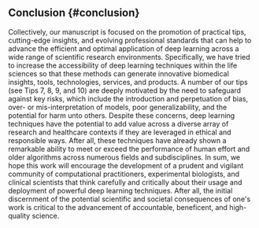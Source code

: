 ## Conclusion {#conclusion}

Collectively, our manuscript is focused on the promotion of practical tips, cutting-edge insights, and evolving professional standards that can help to advance the efficient and optimal application of deep learning across a wide range of scientific research environments.
Specifically, we have tried to increase the accessibility of deep learning techniques within the life sciences so that these methods can generate innovative biomedical insights, tools, technologies, services, and products.
A number of our tips (see Tips 7, 8, 9, and 10) are deeply motivated by the need to safeguard against key risks, which include the introduction and perpetuation of bias, over- or mis-interpretation of models, poor generalizability, and the potential for harm unto others.
Despite these concerns, deep learning techniques have the potential to add value across a diverse array of research and healthcare contexts if they are leveraged in ethical and responsible ways.
After all, these techniques have already shown a remarkable ability to meet or exceed the performance of human effort and older algorithms across numerous fields and subdisciplines.
In sum, we hope this work will encourage the development of a prudent and vigilant community of computational practitioners, experimental biologists, and clinical scientists that think carefully and critically about their usage and deployment of powerful deep learning techniques.
After all, the initial discernment of the potential scientific and societal consequences of one's work is critical to the advancement of accountable, beneficent, and high-quality science.
